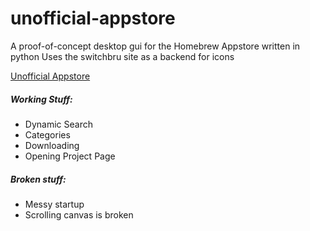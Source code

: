# unofficial-appstore
A proof-of-concept desktop gui for the Homebrew Appstore written in python
Uses the switchbru site as a backend for icons

[Unofficial Appstore](https://i.imgur.com/xXpmRaO.png)

##### Working Stuff:
 - Dynamic Search
 - Categories
 - Downloading
 - Opening Project Page

##### Broken stuff:
 - Messy startup
 - Scrolling canvas is broken
